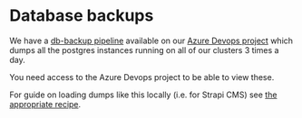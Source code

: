 # Database backups

We have a [db-backup pipeline](https://dev.azure.com/bratislava-innovation/Inovacie/_build?definitionId=28) available on our [Azure Devops project](https://dev.azure.com/bratislava-innovation/Inovacie) which dumps all the postgres instances running on all of our clusters 3 times a day.

You need access to the Azure Devops project to be able to view these.

For guide on loading dumps like this locally (i.e. for Strapi CMS) see [the appropriate recipe](../recipes/load-strapi-db-in-local-dev.md).